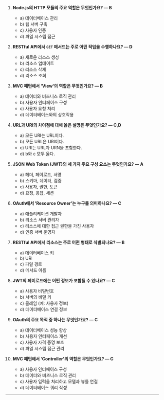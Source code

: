 1. **Node.js의 HTTP 모듈의 주요 역할은 무엇인가요? — B**
    - a) 데이터베이스 관리
    - b) 웹 서버 구축
    - c) 사용자 인증
    - d) 파일 시스템 접근

2. **RESTful API에서 `GET` 메서드는 주로 어떤 작업을 수행하나요? — D**
    - a) 새로운 리소스 생성
    - b) 리소스 업데이트
    - c) 리소스 삭제
    - d) 리소스 조회

3. **MVC 패턴에서 'View'의 역할은 무엇인가요? — B**
    - a) 데이터와 비즈니스 로직 관리
    - b) 사용자 인터페이스 구성
    - c) 사용자 요청 처리
    - d) 데이터베이스와의 상호작용

4. **URL과 URI의 차이점에 대해 옳은 설명은 무엇인가요? — C,D**
    - a) 모든 URI는 URL이다.
    - b) 모든 URL은 URI이다.
    - c) URI는 URL과 URN을 포함한다.
    - d) b와 c 모두 옳다.

5. **JSON Web Token (JWT)의 세 가지 주요 구성 요소는 무엇인가요? — A**
    - a) 헤더, 페이로드, 서명
    - b) 스키마, 데이터, 검증
    - c) 사용자, 권한, 토큰
    - d) 요청, 응답, 세션

6. **OAuth에서 'Resource Owner'는 누구를 의미하나요? — C**
    - a) 애플리케이션 개발자
    - b) 리소스 서버 관리자
    - c) 리소스에 대한 접근 권한을 가진 사용자
    - d) 인증 서버 운영자

7. **RESTful API에서 리소스는 주로 어떤 형태로 식별되나요? — B**
    - a) 데이터베이스 키
    - b) URI
    - c) 파일 경로
    - d) 메서드 이름

8. **JWT의 페이로드에는 어떤 정보가 포함될 수 있나요? — C**
    - a) 사용자 비밀번호
    - b) 서버의 비밀 키
    - c) 클레임 (예: 사용자 정보)
    - d) 데이터베이스 연결 정보

9. **OAuth의 주요 목적 중 하나는 무엇인가요? — C**
    - a) 데이터베이스 성능 향상
    - b) 사용자 인터페이스 개선
    - c) 사용자 자격 증명 보호
    - d) 파일 시스템 접근 관리
    
10. **MVC 패턴에서 'Controller'의 역할은 무엇인가요? — C**
    - a) 사용자 인터페이스 구성
    - b) 데이터와 비즈니스 로직 관리
    - c) 사용자 입력을 처리하고 모델과 뷰를 연결
    - d) 데이터베이스 쿼리 작성

---
